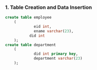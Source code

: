  ### 1. Table Creation and Data Insertion

 ```sql
 create table employee
     (
              eid int,
              ename varchar(23),
            did int
     );
 create table department
     (
              did int primary key,
              department varchar(23)
     );
```

 
